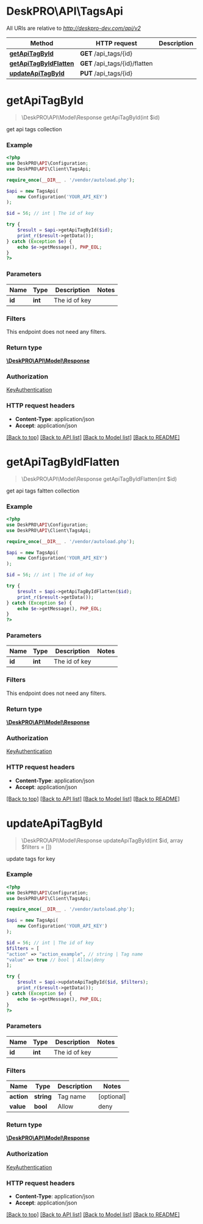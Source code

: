 # DeskPRO\API\TagsApi

All URIs are relative to *http://deskpro-dev.com/api/v2*

Method | HTTP request | Description
------------- | ------------- | -------------
[**getApiTagById**](TagsApi.md#getApiTagById) | **GET** /api_tags/{id} | 
[**getApiTagByIdFlatten**](TagsApi.md#getApiTagByIdFlatten) | **GET** /api_tags/{id}/flatten | 
[**updateApiTagById**](TagsApi.md#updateApiTagById) | **PUT** /api_tags/{id} | 


# **getApiTagById**
> \DeskPRO\API\Model\Response getApiTagById(int $id)



get api tags collection

### Example
```php
<?php
use DeskPRO\API\Configuration;
use DeskPRO\API\Client\TagsApi;

require_once(__DIR__ . '/vendor/autoload.php');

$api = new TagsApi(
    new Configuration('YOUR_API_KEY')
);

$id = 56; // int | The id of key

try {
    $result = $api->getApiTagById($id);
    print_r($result->getData());
} catch (Exception $e) {
    echo $e->getMessage(), PHP_EOL;
}
?>
```

### Parameters


Name | Type | Description  | Notes
------------- | ------------- | ------------- | -------------
 **id** | **int**| The id of key |

### Filters
This endpoint does not need any filters.


### Return type

[**\DeskPRO\API\Model\Response**](../Model/Response.md)

### Authorization

[KeyAuthentication](../../README.md#KeyAuthentication)

### HTTP request headers

 - **Content-Type**: application/json
 - **Accept**: application/json

[[Back to top]](#) [[Back to API list]](../../README.md#documentation-for-api-endpoints) [[Back to Model list]](../../README.md#documentation-for-models) [[Back to README]](../../README.md)

# **getApiTagByIdFlatten**
> \DeskPRO\API\Model\Response getApiTagByIdFlatten(int $id)



get api tags faltten collection

### Example
```php
<?php
use DeskPRO\API\Configuration;
use DeskPRO\API\Client\TagsApi;

require_once(__DIR__ . '/vendor/autoload.php');

$api = new TagsApi(
    new Configuration('YOUR_API_KEY')
);

$id = 56; // int | The id of key

try {
    $result = $api->getApiTagByIdFlatten($id);
    print_r($result->getData());
} catch (Exception $e) {
    echo $e->getMessage(), PHP_EOL;
}
?>
```

### Parameters


Name | Type | Description  | Notes
------------- | ------------- | ------------- | -------------
 **id** | **int**| The id of key |

### Filters
This endpoint does not need any filters.


### Return type

[**\DeskPRO\API\Model\Response**](../Model/Response.md)

### Authorization

[KeyAuthentication](../../README.md#KeyAuthentication)

### HTTP request headers

 - **Content-Type**: application/json
 - **Accept**: application/json

[[Back to top]](#) [[Back to API list]](../../README.md#documentation-for-api-endpoints) [[Back to Model list]](../../README.md#documentation-for-models) [[Back to README]](../../README.md)

# **updateApiTagById**
> \DeskPRO\API\Model\Response updateApiTagById(int $id, array $filters = [])



update tags for key

### Example
```php
<?php
use DeskPRO\API\Configuration;
use DeskPRO\API\Client\TagsApi;

require_once(__DIR__ . '/vendor/autoload.php');

$api = new TagsApi(
    new Configuration('YOUR_API_KEY')
);

$id = 56; // int | The id of key
$filters = [
"action" => "action_example", // string | Tag name
"value" => true // bool | Allow|deny
];

try {
    $result = $api->updateApiTagById($id, $filters);
    print_r($result->getData());
} catch (Exception $e) {
    echo $e->getMessage(), PHP_EOL;
}
?>
```

### Parameters


Name | Type | Description  | Notes
------------- | ------------- | ------------- | -------------
 **id** | **int**| The id of key |

### Filters


Name | Type | Description  | Notes
------------- | ------------- | ------------- | -------------
 **action** | **string**| Tag name | [optional]
 **value** | **bool**| Allow|deny | [optional]

### Return type

[**\DeskPRO\API\Model\Response**](../Model/Response.md)

### Authorization

[KeyAuthentication](../../README.md#KeyAuthentication)

### HTTP request headers

 - **Content-Type**: application/json
 - **Accept**: application/json

[[Back to top]](#) [[Back to API list]](../../README.md#documentation-for-api-endpoints) [[Back to Model list]](../../README.md#documentation-for-models) [[Back to README]](../../README.md)

